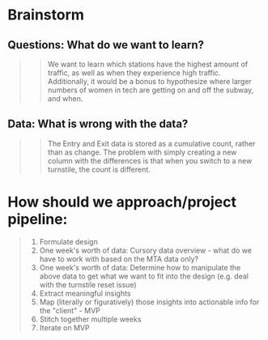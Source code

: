# Brainstorm

## Questions: What do we want to learn?

>> We want to learn which stations have the highest amount of traffic, as well as when they experience high traffic.
Additionally, it would be a bonus to hypothesize where larger numbers of women in tech are getting on and off the
subway, and when.

## Data: What is wrong with the data?

>> The Entry and Exit data is stored as a cumulative count, rather than as change. The problem with simply creating
a new column with the differences is that when you switch to a new turnstile, the count is different. 

# How should we approach/project pipeline:

> 1. Formulate design
> 2. One week's worth of data: Cursory data overview - what do we have to work with based on the MTA data only?
> 3. One week's worth of data: Determine how to manipulate the above data to get what we want to fit into the design (e.g. deal with the turnstile reset issue)
> 4. Extract meaningful insights
> 5. Map (literally or figuratively) those insights into actionable info for the "client" - MVP
> 6. Stitch together multiple weeks
> 7. Iterate on MVP 
